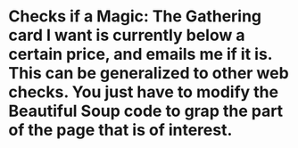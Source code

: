 # Checks if a Magic: The Gathering card I want is currently below a certain price, and emails me if it is. This can be generalized to other web checks. You just have to modify the Beautiful Soup code to grap the part of the page that is of interest. 
